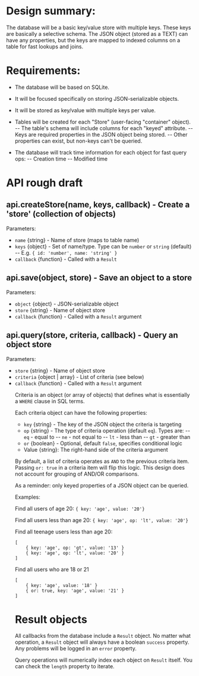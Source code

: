 Design summary:
===
The database will be a basic key/value store with multiple keys.
These keys are basically a selective schema. The JSON object (stored as a TEXT)
can have any properties, but the keys are mapped to indexed columns on a table 
for fast lookups and joins.

Requirements:
===
- The database will be based on SQLite.
- It will be focused specifically on storing JSON-serializable objects.
- It will be stored as key/value with multiple keys per value.

- Tables will be created for each "Store" (user-facing "container" object).
-- The table's schema will include columns for each "keyed" attribute.
-- Keys are required properties in the JSON object being stored.
-- Other properties can exist, but non-keys can't be queried.

- The database will track time information for each object for fast query ops:
-- Creation time
-- Modified time

API rough draft
====

api.createStore(name, keys, callback) - Create a 'store' (collection of objects)
---

Parameters:

- `name` {string} - Name of store (maps to table name)
- `keys` {object} - Set of name/type. Type can be `number` or `string` (default)
-- E.g. `{ id: 'number', name: 'string' }`
- `callback` {function} - Called with a `Result`


api.save(object, store) - Save an object to a store
---

Parameters:

- `object` {object} - JSON-serializable object
- `store` {string} - Name of object store
- `callback` {function} - Called with a `Result` argument

api.query(store, criteria, callback) - Query an object store
---

Parameters:

- `store` {string} - Name of object store
- `criteria` {object | array<object>} - List of criteria (see below)
- `callback` {function} - Called with a `Result` argument

Criteria is an object (or array of objects) that defines what is
essentially a `WHERE` clause in SQL terms.

Each criteria object can have the following properties:

- `key` {string} - The key of the JSON object the criteria is targeting
- `op` {string} - The type of criteria operation (default `eq`). Types are:
-- `eq` - equal to
-- `ne` - not equal to
-- `lt` - less than
-- `gt` - greater than
- `or` {boolean} - Optional, default `false`, specifies conditional logic
- Value {string}: The right-hand side of the criteria argument

By default, a list of criteria operates as `AND` to the previous criteria item.
Passing `or: true` in a criteria item will flip this logic.
This design does not account for grouping of AND/OR comparisons.

As a reminder: only keyed properties of a JSON object can be queried.

Examples:

Find all users of age 20:
`{ key: 'age', value: '20'}`

Find all users less than age 20:
`{ key: 'age', op: 'lt', value: '20'}`

Find all teenage users less than age 20:

    [
        { key: 'age', op: 'gt', value: '13' }
        { key: 'age', op: 'lt', value: '20' }
    ]

Find all users who are 18 or 21

    [
        { key: 'age', value: '18' }
        { or: true, key: 'age', value: '21' }
    ]

Result objects
===
All callbacks from the database include a `Result` object.
No matter what operation, a `Result` object will always have a boolean
`success` property. Any problems will be logged in an `error` property.

Query operations will numerically index each object on `Result` itself.
You can check the `length` property to iterate.
